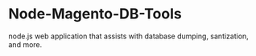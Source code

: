 Node-Magento-DB-Tools
=====================

node.js web application that assists with database dumping, santization, and more.
